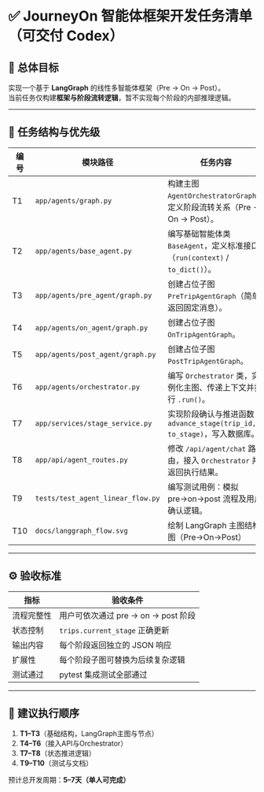 # ✅ JourneyOn 智能体框架开发任务清单（可交付 Codex）

## 🎯 总体目标
实现一个基于 **LangGraph** 的线性多智能体框架（Pre → On → Post）。  
当前任务仅构建**框架与阶段流转逻辑**，暂不实现每个阶段的内部推理逻辑。

---

## 🧱 任务结构与优先级

| 编号 | 模块路径 | 任务内容 | 优先级 | 预期产出 |
|------|-----------|-----------|----------|-----------|
| T1 | `app/agents/graph.py` | 构建主图 `AgentOrchestratorGraph`，定义阶段流转关系（Pre → On → Post）。 | ⭐⭐⭐⭐ | 线性流转 LangGraph 主图 |
| T2 | `app/agents/base_agent.py` | 编写基础智能体类 `BaseAgent`，定义标准接口（`run(context)` / `to_dict()`）。 | ⭐⭐ | 可被各阶段继承的统一基类 |
| T3 | `app/agents/pre_agent/graph.py` | 创建占位子图 `PreTripAgentGraph`（简单返回固定消息）。 | ⭐⭐⭐ | 可执行的PreTrip阶段节点 |
| T4 | `app/agents/on_agent/graph.py` | 创建占位子图 `OnTripAgentGraph`。 | ⭐⭐⭐ | 可执行的OnTrip阶段节点 |
| T5 | `app/agents/post_agent/graph.py` | 创建占位子图 `PostTripAgentGraph`。 | ⭐⭐⭐ | 可执行的PostTrip阶段节点 |
| T6 | `app/agents/orchestrator.py` | 编写 `Orchestrator` 类，实例化主图、传递上下文并执行 `.run()`。 | ⭐⭐⭐⭐ | 与API连接的执行入口 |
| T7 | `app/services/stage_service.py` | 实现阶段确认与推进函数 `advance_stage(trip_id, to_stage)`，写入数据库。 | ⭐⭐ | 可更新 `trips.current_stage` |
| T8 | `app/api/agent_routes.py` | 修改 `/api/agent/chat` 路由，接入 `Orchestrator` 并返回执行结果。 | ⭐⭐⭐⭐ | 可完整调用 LangGraph 流程 |
| T9 | `tests/test_agent_linear_flow.py` | 编写测试用例：模拟 pre→on→post 流程及用户确认逻辑。 | ⭐⭐⭐ | 确保流转正确 |
| T10 | `docs/langgraph_flow.svg` | 绘制 LangGraph 主图结构图（Pre→On→Post） | ⭐ | 图文说明，可用于文档/PPT |

---

## ⚙️ 验收标准

| 指标 | 验收条件 |
|------|-----------|
| 流程完整性 | 用户可依次通过 pre → on → post 阶段 |
| 状态控制 | `trips.current_stage` 正确更新 |
| 输出内容 | 每个阶段返回独立的 JSON 响应 |
| 扩展性 | 每个阶段子图可替换为后续复杂逻辑 |
| 测试通过 | pytest 集成测试全部通过 |

---

## 📅 建议执行顺序

1. **T1–T3**（基础结构，LangGraph主图与节点）  
2. **T4–T6**（接入API与Orchestrator）  
3. **T7–T8**（状态推进逻辑）  
4. **T9–T10**（测试与文档）  

预计总开发周期：**5–7天（单人可完成）**
